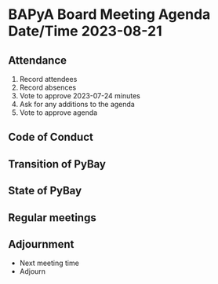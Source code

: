 # BAPyA Board Meeting Agenda Date/Time 2023-08-21

## Attendance

1. Record attendees
2. Record absences
3. Vote to approve 2023-07-24 minutes
3. Ask for any additions to the agenda
4. Vote to approve agenda

## Code of Conduct

## Transition of PyBay

## State of PyBay

## Regular meetings

## Adjournment

* Next meeting time
* Adjourn
